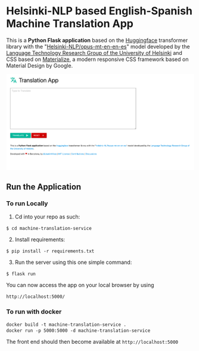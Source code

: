 # Helsinki-NLP based English-Spanish Machine Translation App

This is a **Python Flask application** based on the [Huggingface](https://huggingface.co) transformer library with the "[Helsinki-NLP/opus-mt-en-en-es](https://huggingface.co/Helsinki-NLP/opus-mt-en-es)" model developed by the [Language Technology Research Group of the University of Helsinki](https://blogs.helsinki.fi/language-technology/) and CSS based on [Materialize](https://materializecss.com/), a modern responsive CSS framework based on Material Design by Google.

![Homescreen](/static/images/homescreen.png)

## Run the Application
### To run Locally

1. Cd into your repo as such:
```
$ cd machine-translation-service
```

2. Install requirements:
```
$ pip install -r requirements.txt
```

3. Run the server using this one simple command:
```
$ flask run
```
You can now access the app on your local browser by using
```
http://localhost:5000/
```

### To run with docker

```
docker build -t machine-translation-service .
docker run -p 5000:5000 -d machine-translation-service
```

The front end should then become available at ```http://localhost:5000```